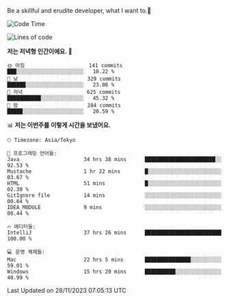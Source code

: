 Be a skillful and erudite developer, what I want to.👶

<!--START_SECTION:waka-->
![Code Time](http://img.shields.io/badge/Code%20Time-248%20hrs%209%20mins-blue)

![Lines of code](https://img.shields.io/badge/%EC%A0%80%EB%8A%94%20%EC%97%AC%ED%83%9C%EA%B9%8C%EC%A7%80%20-735.1%20thousand%20%EC%A4%84%EC%9D%98%20%EC%BD%94%EB%93%9C%EB%A5%BC%20%EC%9E%91%EC%84%B1%ED%96%88%EC%96%B4%EC%9A%94.-blue)

**저는 저녁형 인간이에요. 🦉** 

```text
🌞 아침                     141 commits         ███░░░░░░░░░░░░░░░░░░░░░░   10.22 % 
🌆 낮　                     329 commits         ██████░░░░░░░░░░░░░░░░░░░   23.86 % 
🌃 저녁                     625 commits         ███████████░░░░░░░░░░░░░░   45.32 % 
🌙 밤　                     284 commits         █████░░░░░░░░░░░░░░░░░░░░   20.59 % 
```


📊 **저는 이번주를 이렇게 시간을 보냈어요.** 

```text
🕑︎ Timezone: Asia/Tokyo

💬 프로그래밍 언어들: 
Java                     34 hrs 38 mins      ███████████████████████░░   92.53 % 
Mustache                 1 hr 22 mins        █░░░░░░░░░░░░░░░░░░░░░░░░   03.67 % 
HTML                     51 mins             █░░░░░░░░░░░░░░░░░░░░░░░░   02.30 % 
GitIgnore file           14 mins             ░░░░░░░░░░░░░░░░░░░░░░░░░   00.64 % 
IDEA_MODULE              9 mins              ░░░░░░░░░░░░░░░░░░░░░░░░░   00.44 % 

🔥 에디터들: 
IntelliJ                 37 hrs 26 mins      █████████████████████████   100.00 % 

💻 운영 체제들: 
Mac                      22 hrs 5 mins       ███████████████░░░░░░░░░░   59.01 % 
Windows                  15 hrs 20 mins      ██████████░░░░░░░░░░░░░░░   40.99 % 
```


 Last Updated on 28/11/2023 07:05:13 UTC
<!--END_SECTION:waka-->
